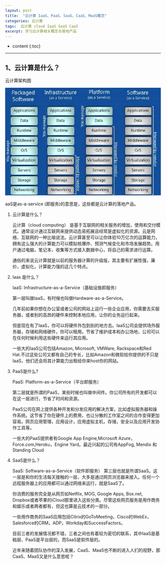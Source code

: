 ```yaml
---
layout: post
title:  "云计算 IaaS、PaaS、SaaS、CaaS、MaaS概念"
categories: 云计算
tags:  云计算 cloud IaaS SaaS CaaS
excerpt: 学习云计算相关概念与落地产品
---
```


* content
{:toc}

---

1、云计算是什么？
------

 云计算架构图

![image](https://raw.githubusercontent.com/leslie777/PhotosBed/master/%E4%BA%91%E8%AE%A1%E7%AE%97/%E6%9E%84%E6%9E%B6%E5%9B%BE.png)

 aaS是as-a-service
 (即服务)的意思是，这些都是云计算的落地产品。
 
  1. 云计算是什么？
  
        云计算（cloud computing） 是基于互联网的相关服务的增加，使用和交付模式。通常设计通过互联网来提供动态易拓展且经常是虚拟化的资源。云是网络、互联网的一种比喻说法。云计算甚至可以让你体验10万亿次的运算能力，拥有这么强大的计算能力可以模拟核爆炸、预测气候变化和市场发展趋势。用户通过电脑，笔记本，收集等方式接入数据中心，将自己的需求进行运算。
        
        通俗的来说云计算就是以前的服务器计算的升级版，其主要有扩展性强，廉价，虚拟化，计算能力强的这几个特点。
 2. Iaas 是什么？
 
    IaaS: Infrastructure-as-a-Service（基础设施即服务）

    第一层叫做IaaS，有时候也叫做Hardware-as-a-Service。
    
    几年前如果你想在办公室或者公司的网站上运行一些企业应用，你需要去买服务器，或者别的高昂的硬件来控制本地应用，让你的业务运行起来。  
    
    但是现在有了IaaS，你可以将硬件外包到别的地方去。IaaS公司会提供场外服务器，存储和网络硬件，你可以租用。节省了维护成本和办公场地，公司可以在任何时候利用这些硬件来运行其应用。  
    
    一些大的IaaS公司包括Amazon, Microsoft, VMWare, Rackspace和Red Hat.不过这些公司又都有自己的专长，比如Amazon和微软给你提供的不只是IaaS，他们还会将其计算能力出租给你来host你的网站。

3. PaaS是什么?
    
    PaaS: Platform-as-a-Service（平台即服务）
    
    第二层就是所谓的PaaS，某些时候也叫做中间件。你公司所有的开发都可以在这一层进行，节省了时间和资源。 

    PaaS公司在网上提供各种开发和分发应用的解决方案，比如虚拟服务器和操作系统。这节省了你在硬件上的费用，也让分散的工作室之间的合作变得更加容易。网页应用管理，应用设计，应用虚拟主机，存储，安全以及应用开发协作工具等。  
    
    一些大的PaaS提供者有Google App Engine,Microsoft Azure，Force.com,Heroku，Engine Yard。最近兴起的公司有AppFog, Mendix 和 Standing Cloud 

4. SaaS是什么？

    SaaS: Software-as-a-Service（软件即服务）  第三层也就是所谓SaaS。这一层是和你的生活每天接触的一层，大多是通过网页浏览器来接入。任何一个远程服务器上的应用都可以通过网络来运行，就是SaaS了。  
    
    你消费的服务完全是从网页如Netflix, MOG, Google Apps, Box.net, Dropbox或者苹果的iCloud那里进入这些分类。尽管这些网页服务是用作商务和娱乐或者两者都有，但这也算是云技术的一部分。  
    
    一些用作商务的SaaS应用包括Citrix的GoToMeeting，Cisco的WebEx，Salesforce的CRM，ADP，Workday和SuccessFactors。    
    
    目前三者的发展情况都不错，三者之间也有着较为密切的联系，其中IaaS是基础层、PaaS是平台层的，而SaaS是软件层的。  
    
    近年来随着团队协作的深入发展，CaaS、MaaS也不断的进入人们的视野，那CaaS、MaaS又是什么意思呢？
    
